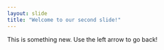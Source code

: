 ```yaml
---
layout: slide
title: "Welcome to our second slide!"
---
```

This is something new. 
Use the left arrow to go back!
